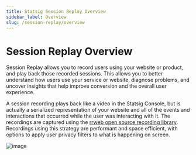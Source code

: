 ```yaml
---
title: Statsig Session Replay Overview
sidebar_label: Overview
slug: /session-replay/overview
---
```

# Session Replay Overview

Session Replay allows you to record users using your website or product, and play back those recorded sessions. This allows you to better understand how users use your service or website, diagnose problems, and uncover insights that help improve conversion and the overall user experience.

A session recording plays back like a video in the Statsig Console, but is actually a serialized representation of your website and all of the events and interactions that occurred while the user was interacting with it. The recordings are captured using the [rrweb open source recording library](https://github.com/rrweb-io/rrweb). Recordings using this strategy are performant and space efficient, with options to apply user privacy filters to what is happening on screen.

![image](https://github.com/statsig-io/docs/assets/31516123/eef053d6-dceb-481e-a460-c28911797865)
